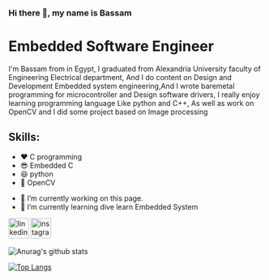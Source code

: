 ### Hi there 👋, my name is Bassam
# Embedded Software Engineer


I'm Bassam from in Egypt, I graduated from Alexandria University faculty of Engineering Electrical department, And I do content on Design and Development Embedded system engineering,And I wrote baremetal programming for microcontroller and Design software drivers, I really enjoy learning programming language Like python and C++, As well as work on OpenCV and I did some project based on Image processing

## Skills: 
* ❤ C programming
* 😎 Embedded C
* 😆 python
* 📸 OpenCV
 

- 🔭 I’m currently working on this page. 
- 🌱 I’m currently learning dive learn Embedded System 


[<img src='https://cdn.jsdelivr.net/npm/simple-icons@3.0.1/icons/linkedin.svg' alt='linkedin' height='40'>](https://www.linkedin.com/in/bassam-khamis/)  [<img src='https://cdn.jsdelivr.net/npm/simple-icons@3.0.1/icons/instagram.svg' alt='instagram' height='40'>](https://www.instagram.com/bas.khmys/)  



![Anurag's github stats](https://github-readme-stats.vercel.app/api?username=bassamkhamis)

[![Top Langs](https://github-readme-stats.vercel.app/api/top-langs/?username=bassamkhamis&layout=compact)](https://github.com/anuraghazra/github-readme-stats)



